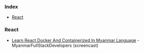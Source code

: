 ### Index

* [React](#react)


### React

* [Learn React Docker And Containerized In Myanmar Language](https://www.youtube.com/watch?v=Qqr8oabREA8) - MyanmarFullStackDevelopers (screencast)
